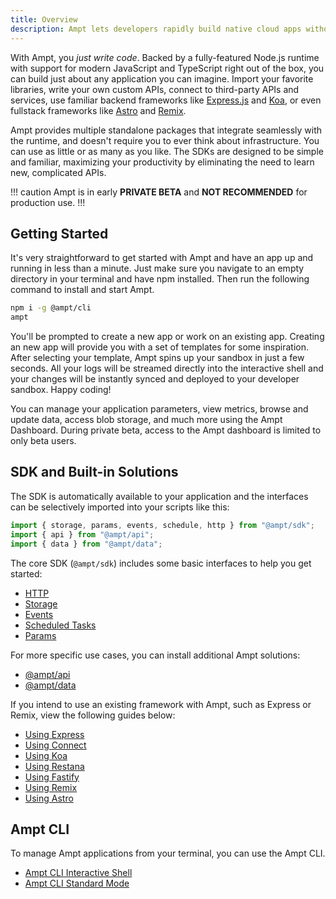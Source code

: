 ```yaml
---
title: Overview
description: Ampt lets developers rapidly build native cloud apps without complicated configs or struggling with infrastructure.
---
```


With Ampt, you _just write code_. Backed by a fully-featured Node.js runtime with support for modern JavaScript and TypeScript right out of the box, you can build just about any application you can imagine. Import your favorite libraries, write your own custom APIs, connect to third-party APIs and services, use familiar backend frameworks like [Express.js](/docs/building-blocks/http-request-handling#express.js) and [Koa](/docs/building-blocks/http-request-handling#koa), or even fullstack frameworks like [Astro](/docs/frameworks/astro) and [Remix](/docs/frameworks/remix).

Ampt provides multiple standalone packages that integrate seamlessly with the runtime, and doesn't require you to ever think about infrastructure. You can use as little or as many as you like. The SDKs are designed to be simple and familiar, maximizing your productivity by eliminating the need to learn new, complicated APIs.

!!! caution
Ampt is in early **PRIVATE BETA** and **NOT RECOMMENDED** for production use.
!!!

## Getting Started

It's very straightforward to get started with Ampt and have an app up and running in less than a minute. Just make sure you navigate to an empty directory in your terminal and have npm installed. Then run the following command to install and start Ampt.

```bash
npm i -g @ampt/cli
ampt
```

You'll be prompted to create a new app or work on an existing app. Creating an new app will provide you with a set of templates for some inspiration. After selecting your template, Ampt spins up your sandbox in just a few seconds. All your logs will be streamed directly into the interactive shell and your changes will be instantly synced and deployed to your developer sandbox. Happy coding!

You can manage your application parameters, view metrics, browse and update data, access blob storage, and much more using the Ampt Dashboard. During private beta, access to the Ampt dashboard is limited to only beta users.

## SDK and Built-in Solutions

The SDK is automatically available to your application and the interfaces can be selectively imported into your scripts like this:

```javascript
import { storage, params, events, schedule, http } from "@ampt/sdk";
import { api } from "@ampt/api";
import { data } from "@ampt/data";
```

The core SDK (`@ampt/sdk`) includes some basic interfaces to help you get started:

- [HTTP](/docs/building-blocks/http-request-handling)
- [Storage](/docs/building-blocks/storage)
- [Events](/docs/building-blocks/events)
- [Scheduled Tasks](/docs/building-blocks/scheduled-tasks)
- [Params](/docs/building-blocks/params)

For more specific use cases, you can install additional Ampt solutions:

- [@ampt/api](/docs/building-blocks/api)
- [@ampt/data](/docs/building-blocks/data)

If you intend to use an existing framework with Ampt, such as Express or Remix, view the following guides below:

- [Using Express](/docs//building-blocks/http-request-handling#expressjs)
- [Using Connect](/docs//building-blocks/http-request-handling#connect)
- [Using Koa](/docs/building-blocks/http-request-handling#koa)
- [Using Restana](/docs/building-blocks/http-request-handling#restana)
- [Using Fastify](/docs/building-blocks/http-request-handling#fastify)
- [Using Remix](/docs/frameworks/remix)
- [Using Astro](/docs/frameworks/astro)

## Ampt CLI

To manage Ampt applications from your terminal, you can use the Ampt CLI.

- [Ampt CLI Interactive Shell](/docs/ampt-cli/interactive-shell)
- [Ampt CLI Standard Mode](/docs/ampt-cli/standard-mode)
